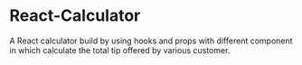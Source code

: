 # React-Calculator
A React calculator build by using hooks and props with different component in which calculate the total tip offered by various customer.
